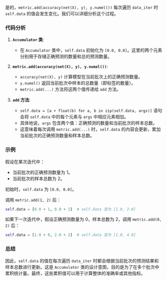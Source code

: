 是的，`metric.add(accuracy(net(X), y), y.numel())` 每次遍历 `data_iter` 时 `self.data` 的值会发生变化。我们可以详细分析这个过程。

### 代码分析

1. **`Accumulator` 类**:
   - 在 `Accumulator` 类中，`self.data` 初始化为 `[0.0, 0.0]`。这里的两个元素分别用于存储正确预测的数量和总的预测数量。

2. **`metric.add(accuracy(net(X), y), y.numel())`**:
   - `accuracy(net(X), y)` 计算模型在当前批次上的正确预测数量。
   - `y.numel()` 返回当前批次中样本的总数量（即标签的数量）。
   - `metric.add(...)` 方法将这两个值传递给 `add` 方法。

3. **`add` 方法**:
   - `self.data = [a + float(b) for a, b in zip(self.data, args)]` 语句会将 `self.data` 中的每个元素与 `args` 中相应元素相加。
   - 具体地说，`args` 包含两个值：正确预测的数量和当前批次的样本总数。
   - 这意味着每次调用 `metric.add(...)` 时，`self.data` 的内容会更新，累加当前批次的正确预测数量和样本总数。

### 示例

假设在某次迭代中：

- 当前批次的正确预测数量为 1。
- 当前批次的样本总数为 2。

初始时，`self.data` 为 `[0.0, 0.0]`。

调用 `metric.add(1, 2)` 后：

```python
self.data = [0.0 + 1, 0.0 + 2]  # self.data 变为 [1.0, 2.0]
```

如果下一次迭代中，假设正确预测数量为 0，样本总数为 2，调用 `metric.add(0, 2)` 后：

```python
self.data = [1.0 + 0, 2.0 + 2]  # self.data 变为 [1.0, 4.0]
```

### 总结

因此，`self.data` 的值在每次遍历 `data_iter` 时都会根据当前批次的预测结果和样本总数进行更新。这是 `Accumulator` 类的设计意图，目的是为了在多个批次中累积统计量。最终，这些累积值可以用于计算整体的准确率或其他指标。